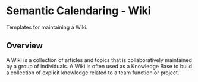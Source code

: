 # Semantic Calendaring - Wiki

Templates for maintaining a Wiki.

## Overview

A Wiki is a collection of articles and topics that is collaboratively maintained by a group of individuals. A
Wiki is often used as a Knowledge Base to build a collection of explicit knowledge related to a team function or
project.
